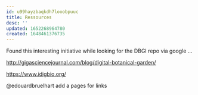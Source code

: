 ```yaml
---
id: u99hayzbaqkdh7looobpuuc
title: Ressources
desc: ''
updated: 1652268964780
created: 1648461376735
---
```


Found this interesting initiative while looking for the DBGI repo via google ...

http://gigasciencejournal.com/blog/digital-botanical-garden/



https://www.idigbio.org/

@edouardbruelhart add a pages for links
